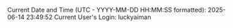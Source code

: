 Current Date and Time (UTC - YYYY-MM-DD HH:MM:SS formatted): 2025-06-14 23:49:52
Current User's Login: luckyaiman
